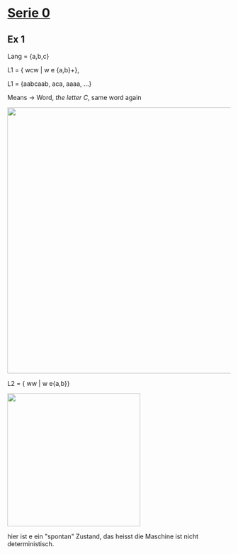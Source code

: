 # [Serie 0](./serie0.pdf)

## Ex 1 
Lang = {a,b,c}

L1 = { wcw | w e {a,b}+},

L1 = {aabcaab, aca, aaaa, ...}

Means -> Word, *the letter C*, same word again 

<img src="./serie0_ex1_machine.png" height="600" />

L2 = { ww | w e{a,b}}

<img src="./serie0_ex1_machineL2.png" height="300" />

hier ist e ein "spontan" Zustand, das heisst die Maschine ist nicht deterministisch.